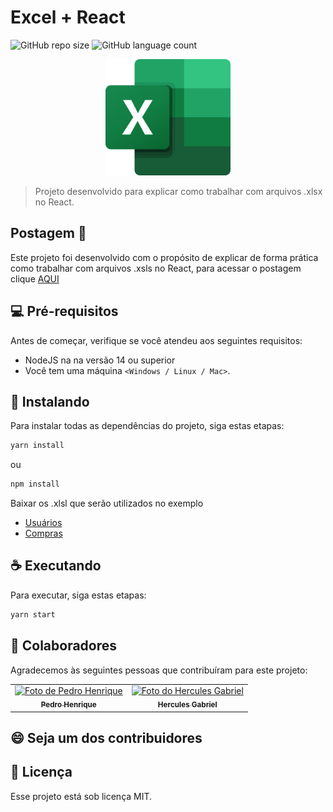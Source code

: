 # Excel + React

<!---Esses são exemplos. Veja https://shields.io para outras pessoas ou para personalizar este conjunto de escudos. Você pode querer incluir dependências, status do projeto e informações de licença aqui--->

![GitHub repo size](https://img.shields.io/github/repo-size/pedrolgcs/excel-with-react?style=for-the-badge)
![GitHub language count](https://img.shields.io/github/languages/count/pedrolgcs/excel-with-react?style=for-the-badge)

<p align="center">
  <img src="assets/excel.png" alt="excel logo" width="200">
</p>

> Projeto desenvolvido para explicar como trabalhar com arquivos .xlsx no React.

## Postagem 📖

Este projeto foi desenvolvido com o propósito de explicar de forma prática como trabalhar com arquivos
.xsls no React, para acessar o postagem clique [AQUI]('https://medium.com/@pedro.lg.cs')

## 💻 Pré-requisitos

Antes de começar, verifique se você atendeu aos seguintes requisitos:

<!---Estes são apenas requisitos de exemplo. Adicionar, duplicar ou remover conforme necessário--->

- NodeJS na na versão 14 ou superior
- Você tem uma máquina `<Windows / Linux / Mac>`.

## 🚀 Instalando

Para instalar todas as dependências do projeto, siga estas etapas:

```bash
yarn install
```

ou

```bash
npm install
```

Baixar os .xlsl que serão utilizados no exemplo

- <a href="assets/users.xlsx" download>Usuários</a>
- <a href="assets/purchases.xlsx" download>Compras</a>

## ☕ Executando

Para executar, siga estas etapas:

```bash
yarn start
```

## 🤝 Colaboradores

Agradecemos às seguintes pessoas que contribuíram para este projeto:

<table>
  <tr>
    <td align="center">
      <a href="#">
        <img src="https://avatars.githubusercontent.com/u/11464809?v=4" width="100px;" alt="Foto de Pedro Henrique"/><br>
        <sub>
          <b>Pedro Henrique</b>
        </sub>
      </a>
    </td>
        <td align="center">
      <a href="#">
        <img src="https://avatars.githubusercontent.com/u/51159478?v=4" width="100px;" alt="Foto do Hercules Gabriel"/><br>
        <sub>
          <b>Hercules Gabriel</b>
        </sub>
      </a>
    </td>
  </tr>
</table>

## 😄 Seja um dos contribuidores<br>
## 📝 Licença

Esse projeto está sob licença MIT.
